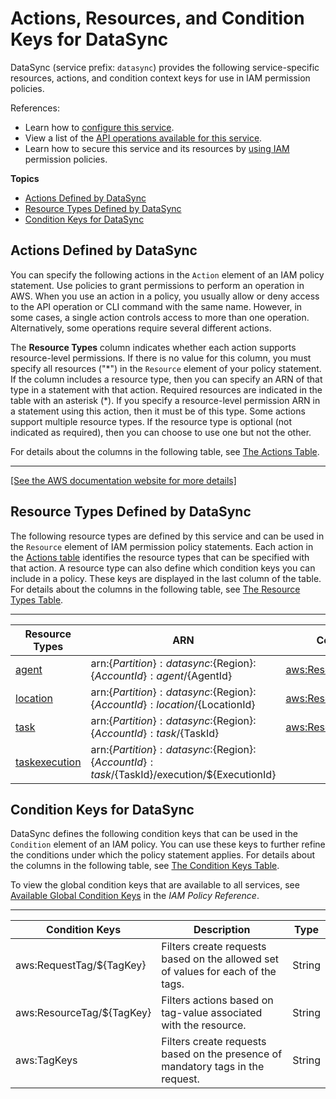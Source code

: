 # Actions, Resources, and Condition Keys for DataSync<a name="list_datasync"></a>

DataSync \(service prefix: `datasync`\) provides the following service\-specific resources, actions, and condition context keys for use in IAM permission policies\.

References:
+ Learn how to [configure this service](https://docs.aws.amazon.com/datasync/latest/userguide/)\.
+ View a list of the [API operations available for this service](https://docs.aws.amazon.com/datasync/latest/userguide/API_Reference.html)\.
+ Learn how to secure this service and its resources by [using IAM](https://docs.aws.amazon.com/datasync/latest/userguide/iam.html) permission policies\.

**Topics**
+ [Actions Defined by DataSync](#datasync-actions-as-permissions)
+ [Resource Types Defined by DataSync](#datasync-resources-for-iam-policies)
+ [Condition Keys for DataSync](#datasync-policy-keys)

## Actions Defined by DataSync<a name="datasync-actions-as-permissions"></a>

You can specify the following actions in the `Action` element of an IAM policy statement\. Use policies to grant permissions to perform an operation in AWS\. When you use an action in a policy, you usually allow or deny access to the API operation or CLI command with the same name\. However, in some cases, a single action controls access to more than one operation\. Alternatively, some operations require several different actions\.

The **Resource Types** column indicates whether each action supports resource\-level permissions\. If there is no value for this column, you must specify all resources \("\*"\) in the `Resource` element of your policy statement\. If the column includes a resource type, then you can specify an ARN of that type in a statement with that action\. Required resources are indicated in the table with an asterisk \(\*\)\. If you specify a resource\-level permission ARN in a statement using this action, then it must be of this type\. Some actions support multiple resource types\. If the resource type is optional \(not indicated as required\), then you can choose to use one but not the other\.

For details about the columns in the following table, see [The Actions Table](reference_policies_actions-resources-contextkeys.md#actions_table)\.


****  
[\[See the AWS documentation website for more details\]](http://docs.aws.amazon.com/IAM/latest/UserGuide/list_datasync.html)

## Resource Types Defined by DataSync<a name="datasync-resources-for-iam-policies"></a>

The following resource types are defined by this service and can be used in the `Resource` element of IAM permission policy statements\. Each action in the [Actions table](#datasync-actions-as-permissions) identifies the resource types that can be specified with that action\. A resource type can also define which condition keys you can include in a policy\. These keys are displayed in the last column of the table\. For details about the columns in the following table, see [The Resource Types Table](reference_policies_actions-resources-contextkeys.md#resources_table)\.


****  

| Resource Types | ARN | Condition Keys | 
| --- | --- | --- | 
|   [ agent ](https://docs.aws.amazon.com/datasync/latest/userguide/agent.html)  |  arn:$\{Partition\}:datasync:$\{Region\}:$\{AccountId\}:agent/$\{AgentId\}  |   [ aws:ResourceTag/$\{TagKey\} ](#datasync-aws_ResourceTag___TagKey_)   | 
|   [ location ](https://docs.aws.amazon.com/datasync/latest/userguide/location.html)  |  arn:$\{Partition\}:datasync:$\{Region\}:$\{AccountId\}:location/$\{LocationId\}  |   [ aws:ResourceTag/$\{TagKey\} ](#datasync-aws_ResourceTag___TagKey_)   | 
|   [ task ](https://docs.aws.amazon.com/datasync/latest/userguide/task.html)  |  arn:$\{Partition\}:datasync:$\{Region\}:$\{AccountId\}:task/$\{TaskId\}  |   [ aws:ResourceTag/$\{TagKey\} ](#datasync-aws_ResourceTag___TagKey_)   | 
|   [ taskexecution ](https://docs.aws.amazon.com/datasync/latest/userguide/taskexecution.html)  |  arn:$\{Partition\}:datasync:$\{Region\}:$\{AccountId\}:task/$\{TaskId\}/execution/$\{ExecutionId\}  |  | 

## Condition Keys for DataSync<a name="datasync-policy-keys"></a>

DataSync defines the following condition keys that can be used in the `Condition` element of an IAM policy\. You can use these keys to further refine the conditions under which the policy statement applies\. For details about the columns in the following table, see [The Condition Keys Table](reference_policies_actions-resources-contextkeys.md#context_keys_table)\.

To view the global condition keys that are available to all services, see [Available Global Condition Keys](reference_policies_condition-keys.html#AvailableKeys) in the *IAM Policy Reference*\.


****  

| Condition Keys | Description | Type | 
| --- | --- | --- | 
|   aws:RequestTag/$\{TagKey\}  | Filters create requests based on the allowed set of values for each of the tags\. | String | 
|   aws:ResourceTag/$\{TagKey\}  | Filters actions based on tag\-value associated with the resource\. | String | 
|   aws:TagKeys  | Filters create requests based on the presence of mandatory tags in the request\. | String | 
